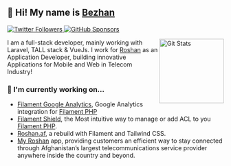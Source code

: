 ## 🥷 Hi! My name is [Bezhan](https://twitter.com/bezhanSalleh)

<p>
  <a href="https://twitter.com/bezhanSalleh">
    <img alt="Twitter Followers" src="https://img.shields.io/twitter/follow/bezhanSalleh?style=for-the-badge&logo=twitter&color=00ACEE">
  </a>

  <a href="https://github.com/sponsors/bezhanSalleh">
    <img alt="GitHub Sponsors" src="https://img.shields.io/static/v1?label=Sponsor&message=%E2%9D%A4&style=for-the-badge&logo=github&color=FF69B4">
  </a>
</p>
<a href="https://github.com/danharrin"><img alt="Git Stats" src="https://github-readme-stats.vercel.app/api?username=bezhanSalleh&show_icons=true" align="right" height="150" /></a>


I am a full-stack developer, mainly working with Laravel, TALL stack & VueJs. I work for [Roshan](https://roshan.af) as an Application Developer, building innovative Applications for Mobile and Web in Telecom Industry!


### 🔭 I'm currently working on...
- [Filament Google Analytics](https://github.com/bezhanSalleh/filament-shield), Google Analytics integration for [Filament PHP](https://filamentphp.com/)
- [Filament Shield](https://github.com/bezhanSalleh/filament-shield), the Most intuitive way to manage or add ACL to you [Filament PHP](https://filamentphp.com/).
- [Roshan.af](https://roshan.af), a rebuild with Filament and Tailwind CSS.
- [My Roshan](http://onelink.to/roshan) app, providing customers an efficient way to stay connected through Afghanistan’s largest telecommunications service provider anywhere inside the country and beyond.

